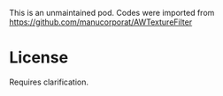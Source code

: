 This is an unmaintained pod. Codes were imported from https://github.com/manucorporat/AWTextureFilter

# License
Requires clarification.
